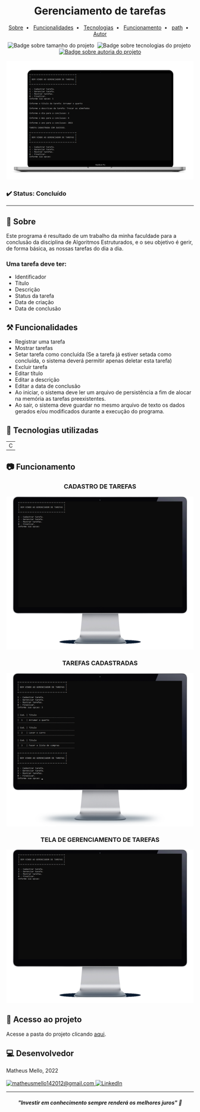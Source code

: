 <h1 align="center">Gerenciamento de tarefas</h1>

<p align="center">
    <a title="Sobre" href="#-sobre">Sobre</a>&nbsp;&nbsp;•&nbsp;&nbsp;  
    <a title="Funcionalidades" href="#%EF%B8%8F-funcionalidades">Funcionalidades</a>&nbsp;&nbsp;•&nbsp;&nbsp;
    <a title="Tecnologias" href="#-tecnologias-utilizadas">Tecnologias</a>&nbsp;&nbsp;•&nbsp;&nbsp;
    <a title="Funcionamento" href="#-funcionamento">Funcionamento</a>&nbsp;&nbsp;•&nbsp;&nbsp;
    <a title="path" href="#-acesso-ao-projeto">path</a>&nbsp;&nbsp;•&nbsp;&nbsp;
    <a title="Autor" href="#-desenvolvedor">Autor</a>
</p>
<div align="center">
    <img alt="Badge sobre tamanho do projeto" title="REPO SIZE - 2,48MB" src="https://img.shields.io/badge/REPO%20SIZE-2%2C48MB-blue"/>&nbsp;
    <img alt="Badge sobre tecnologias do projeto" title="TECNOLOGIAS - 1" src="https://img.shields.io/badge/TECNOLOGIAS-1-blue"/>&nbsp;
    <a href="https://github.com/mmmello">
        <img alt="Badge sobre autoria do projeto" title="AUTOR - MATHEUS MELLO" src="https://img.shields.io/badge/AUTOR-MATHEUS%20MELLO-brightgreen"/>
    </a>
</div>
<br/>
<div align="center">
    <img alt="Imagem do site" src="src/img/imagem_topo.png"/>
</div>

### ✔️ Status: Concluído

<hr>

## 🔎 Sobre

Este programa é resultado de um trabalho da minha faculdade para a conclusão da disciplina de Algoritmos Estruturados, e o seu objetivo é gerir, de forma básica, as nossas tarefas do dia a dia.

### Uma tarefa deve ter:
 
* Identificador
* Título
* Descrição
* Status da tarefa
* Data de criação
* Data de conclusão

## ⚒️ Funcionalidades

* Registrar uma tarefa
* Mostrar tarefas
* Setar tarefa como concluída (Se a tarefa já estiver setada como concluída, o sistema deverá permitir apenas deletar esta tarefa)
* Excluir tarefa
* Editar título
* Editar a descrição
* Editar a data de conclusão
* Ao iniciar, o sistema deve ler um arquivo de persistência a fim de alocar na memória as tarefas preexistentes.
* Ao sair, o sistema deve guardar no mesmo arquivo de texto os dados gerados e/ou modificados durante a execução do programa.

## 🚀 Tecnologias utilizadas
<table>
    <tr>
        <td>C</td>
    </tr>
</table>

## 📷 Funcionamento

### <p align="center">CADASTRO DE TAREFAS</p>

<div align="center">
    <img alt="Gif do funcionamento do programa" src="src/img/funcionamento1.gif"/>
</div>

### <p align="center">TAREFAS CADASTRADAS</p>

<div align="center">
    <img alt="Gif do funcionamento do programa" src="src/img/funcionamento2.gif"/>
</div>

### <p align="center">TELA DE GERENCIAMENTO DE TAREFAS</p>

<div align="center">
    <img alt="Gif do funcionamento do programa" src="src/img/funcionamento3.gif"/>
</div>

## 📂 Acesso ao projeto 

Acesse a pasta do projeto clicando <a href="https://github.com/mmmello/Managed-Task-System/tree/main/src">aqui</a>.

## 💻 Desenvolvedor
Matheus Mello, 2022
<br/>
<br/>
<a href = "mailto:matheusmello142012@gmail.com" target="_blank">
      <img title="matheusmello142012@gmail.com" src="https://img.shields.io/badge/Gmail-D14836?style=for-the-badge&logo=gmail&logoColor=white">
</a>
<a href = "https://www.linkedin.com/in/matheus-mello-da-silva/" target="_blank">
<img title="LinkedIn" alt="LinkedIn" src="https://img.shields.io/badge/LinkedIn-0077B5?style=for-the-badge&logo=linkedin&logoColor=white"/>
</a>

<hr>

<i><h4 align="center">"Investir em conhecimento sempre renderá os melhores juros" 💭</h4></i>